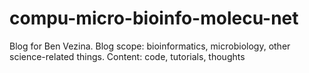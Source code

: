 # compu-micro-bioinfo-molecu-net
Blog for Ben Vezina. Blog scope: bioinformatics, microbiology, other science-related things. Content: code, tutorials, thoughts
